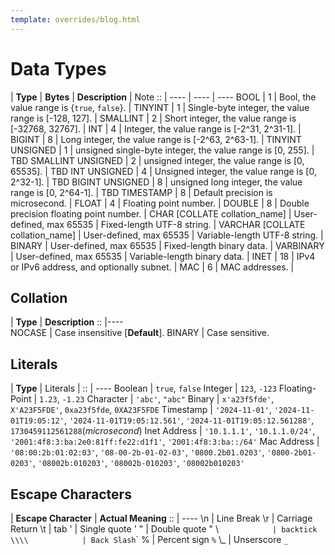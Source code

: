 ```yaml
---
template: overrides/blog.html
---
```


# Data Types

|     **Type**      |  **Bytes**   | **Description**	| Note
       ::           | ----         | ----				| ----
         BOOL       | 1            | Bool, the value range is {`true`, `false`}.			|
       TINYINT      | 1            | Single-byte integer, the value range is [-128, 127].	 |
      SMALLINT      | 2            | Short integer, the value range is [-32768, 32767].	 |
        INT         | 4            | Integer, the value range is [-2^31, 2^31-1].		 |
        BIGINT      | 8            | Long integer, the value range is [-2^63, 2^63-1].	 |
  TINYINT UNSIGNED  | 1            | unsigned single-byte integer, the value range is [0, 255].	| TBD
  SMALLINT UNSIGNED | 2            | unsigned integer, the value range is [0, 65535].	| TBD
    INT UNSIGNED    | 4            | Unsigned integer, the value range is [0, 2^32-1].	| TBD
   BIGINT UNSIGNED  | 8            | unsigned long integer, the value range is [0, 2^64-1].	| TBD
      TIMESTAMP     | 8            | Default precision is microsecond.	|
        FLOAT       | 4            | Floating point number.				|
       DOUBLE       | 8            | Double precision floating point number.			|
          CHAR [COLLATE collation_name]  | User-defined, max 65535 | Fixed-length UTF-8 string. 	|
        VARCHAR [COLLATE collation_name] | User-defined, max 65535 | Variable-length UTF-8 string.	|
         BINARY     | User-defined, max 65535 | Fixed-length binary data. 		|
       VARBINARY    | User-defined, max 65535 | Variable-length binary data.	|
        INET        | 18           | IPv4 or IPv6 address, and optionally subnet. |
         MAC        | 6            | MAC addresses.	|

## Collation

|     **Type**      |  **Description**
        ::          |----            
	NOCASE          | Case insensitive [**Default**].
	BINARY          | Case sensitive.

## Literals

|     **Type**      |  Literals |
        ::          | ----
        Boolean     | `true`, `false`
        Integer     | `123`, `-123`
    Floating-Point  | `1.23`, `-1.23`
        Character   | `'abc'`, `"abc"`
        Binary      | `x'a23f5fde'`, `X'A23F5FDE'`, `0xa23f5fde`, `0XA23F5FDE`
      Timestamp     | `'2024-11-01'`, `'2024-11-01T19:05:12'`, `'2024-11-01T19:05:12.561'`, `'2024-11-01T19:05:12.561288'`, `1730459112561288`(*microsecond*)
      Inet Address  | `'10.1.1.1'`, `'10.1.1.0/24'`, `'2001:4f8:3:ba:​2e0:81ff:fe22:d1f1'`, `'2001:4f8:3:ba::/64'`
      Mac Address   | `'08:00:2b:01:02:03'`, `'08-00-2b-01-02-03'`, `'0800.2b01.0203'`, `'0800-2b01-0203'`, `'08002b:010203'`, `'08002b-010203'`, `'08002b010203'`

## Escape Characters
| **Escape Character**	| **Actual Meaning**
       ::           	| ----
		\n				| Line Break
		\r				| Carriage Return
		\t				| tab
		\'				| Single quote '
		\"				| Double quote "
		\\`				| backtick
		\\\\			| Back Slash `\`
		\%				| Percent sign `%`
		\\_				| Unserscore  `_`
